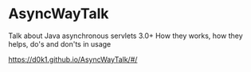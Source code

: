 # AsyncWayTalk
Talk about Java asynchronous servlets 3.0+ How they works, how they helps, do's and don'ts in usage

https://d0k1.github.io/AsyncWayTalk/#/